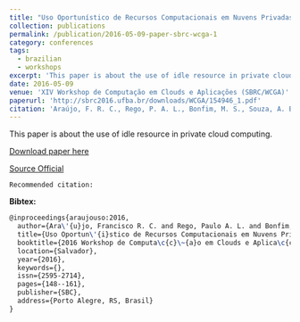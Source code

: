 ```yaml
---
title: "Uso Oportunístico de Recursos Computacionais em Nuvens Privadas"
collection: publications
permalink: /publication/2016-05-09-paper-sbrc-wcga-1
category: conferences
tags:
  - brazilian
  - workshops
excerpt: 'This paper is about the use of idle resource in private cloud computing.'
date: 2016-05-09
venue: 'XIV Workshop de Computação em Clouds e Aplicações (SBRC/WCGA)'
paperurl: 'http://sbrc2016.ufba.br/downloads/WCGA/154946_1.pdf'
citation: 'Araújo, F. R. C., Rego, P. A. L., Bonfim, M. S., Souza, A. B. De., Souza, J. N. De. (2016). &quot;Uso Oportunístico de Recursos Computacionais em Nuvens Privadas.&quot; <i>In XIV Workshop de Computação em Clouds e Aplicações (SBRC/WCGA)</i>. (pp. 148-161). Salvador, BA: SBC.'
---
```

This paper is about the use of idle resource in private cloud computing.

[Download paper here](https://renato2012.github.io/files/2016-sbrc-wcga-1.pdf)

[Source Official](http://sbrc2016.ufba.br/downloads/WCGA/154946_1.pdf)

`Recommended citation:`

**Bibtex:**

```tex
@inproceedings{araujouso:2016,
  author={Ara\'{u}jo, Francisco R. C. and Rego, Paulo A. L. and Bonfim, Michel S and de Souza, Alisson B and de Souza, Jos\'{e} N},
  title={Uso Oportun\'{i}stico de Recursos Computacionais em Nuvens Privadas},
  booktitle={2016 Workshop de Computa\c{c}\~{a}o em Clouds e Aplica\c{c}\~{o}es (SBRC/WCGA)},
  location={Salvador},
  year={2016},
  keywords={},
  issn={2595-2714},
  pages={148--161},
  publisher={SBC},
  address={Porto Alegre, RS, Brasil}
}
```
